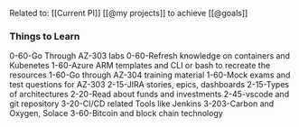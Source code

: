
Related to: [[Current PI]]  [[@my projects]] to achieve [[@goals]]

### Things to Learn
0-60-Go Through AZ-303 labs
0-60-Refresh knowledge on containers and Kubenetes
1-60-Azure ARM templates and CLI or bash to recreate the resources
1-60-Go through AZ-304 training material
1-60-Mock exams and test questions for AZ-303
2-15-JIRA stories, epics, dashboards
2-15-Types of architectures
2-20-Read about funds and investments
2-45-vscode and git repository
3-20-CI/CD related Tools like Jenkins 
3-203-Carbon and Oxygen, Solace
3-60-Bitcoin and block chain technology
